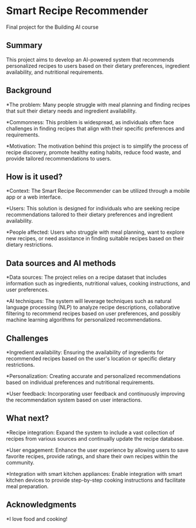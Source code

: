 # Smart Recipe Recommender
Final project for the Building AI course

## Summary
This project aims to develop an AI-powered system that recommends personalized recipes to users based on their dietary preferences, ingredient availability, and nutritional requirements.

## Background
*The problem: Many people struggle with meal planning and finding recipes that suit their dietary needs and ingredient availability.

*Commonness: This problem is widespread, as individuals often face challenges in finding recipes that align with their specific preferences and requirements.

*Motivation: The motivation behind this project is to simplify the process of recipe discovery, promote healthy eating habits, reduce food waste, and provide tailored recommendations to users.


## How is it used?
*Context: The Smart Recipe Recommender can be utilized through a mobile app or a web interface.

*Users: This solution is designed for individuals who are seeking recipe recommendations tailored to their dietary preferences and ingredient availability.

*People affected: Users who struggle with meal planning, want to explore new recipes, or need assistance in finding suitable recipes based on their dietary restrictions.

## Data sources and AI methods
*Data sources: The project relies on a recipe dataset that includes information such as ingredients, nutritional values, cooking instructions, and user preferences.

*AI techniques: The system will leverage techniques such as natural language processing (NLP) to analyze recipe descriptions, collaborative filtering to recommend recipes based on user preferences, and possibly machine learning algorithms for personalized recommendations.

## Challenges
*Ingredient availability: Ensuring the availability of ingredients for recommended recipes based on the user's location or specific dietary restrictions.

*Personalization: Creating accurate and personalized recommendations based on individual preferences and nutritional requirements.

*User feedback: Incorporating user feedback and continuously improving the recommendation system based on user interactions.

## What next?
*Recipe integration: Expand the system to include a vast collection of recipes from various sources and continually update the recipe database.

*User engagement: Enhance the user experience by allowing users to save favorite recipes, provide ratings, and share their own recipes within the community.

*Integration with smart kitchen appliances: Enable integration with smart kitchen devices to provide step-by-step cooking instructions and facilitate meal preparation.

## Acknowledgments

*I love food and cooking!
